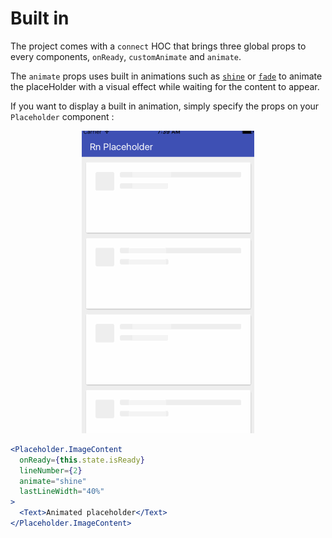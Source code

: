 # Built in

The project comes with a `connect` HOC that brings three global props to every components, `onReady`, `customAnimate` and `animate`.

The `animate` props uses built in animations such as [`shine`](https://github.com/mfrachet/rn-placeholder/tree/master/src/animation/shine.js) or [`fade`](https://github.com/mfrachet/rn-placeholder/tree/master/src/animation/fade.js) to animate the placeHolder with a visual effect while waiting for the content to appear.

If you want to display a built in animation, simply specify the props on your `Placeholder` component :

<p align="center">
  <img src ="./images/shine.gif" />
</p>

```jsx
<Placeholder.ImageContent
  onReady={this.state.isReady}
  lineNumber={2}
  animate="shine"
  lastLineWidth="40%"
>
  <Text>Animated placeholder</Text>
</Placeholder.ImageContent>
```
